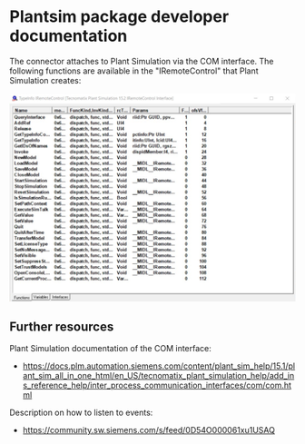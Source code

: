 # Plantsim package developer documentation

The connector attaches to Plant Simulation via the COM interface. The following functions are available in the
"IRemoteControl" that Plant Simulation creates:

![](docs/IRemoteControl-functions.png)


## Further resources

Plant Simulation documentation of the COM interface:
* https://docs.plm.automation.siemens.com/content/plant_sim_help/15.1/plant_sim_all_in_one_html/en_US/tecnomatix_plant_simulation_help/add_ins_reference_help/inter_process_communication_interfaces/com/com.html

Description on how to listen to events:
* https://community.sw.siemens.com/s/feed/0D54O000061xu1USAQ